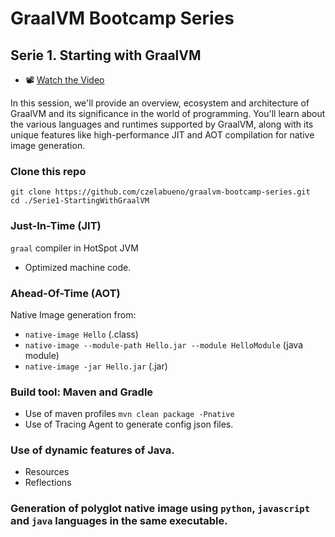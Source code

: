 # GraalVM Bootcamp Series

## Serie 1. Starting with GraalVM

- 📽️ [Watch the Video](https://www.youtube.com/live/63tdF5XBpag)

In this session, we'll provide an overview, ecosystem and architecture of GraalVM and its significance in the world of programming. You'll learn about the various languages and runtimes supported by GraalVM, along with its unique features like high-performance JIT and AOT compilation for native image generation.

### Clone this repo
```
git clone https://github.com/czelabueno/graalvm-bootcamp-series.git
cd ./Serie1-StartingWithGraalVM
```
### Just-In-Time (JIT)  
`graal` compiler in HotSpot JVM
- Optimized machine code.

### Ahead-Of-Time (AOT)
Native Image generation from:

 - `native-image Hello` (.class)
 - `native-image --module-path Hello.jar --module HelloModule` (java module)
 - `native-image -jar Hello.jar` (.jar)
### Build tool: Maven and Gradle
   - Use of maven profiles `mvn clean package -Pnative`
   - Use of Tracing Agent to generate config json files.
### Use of dynamic features of Java.
   - Resources
   - Reflections
### Generation of polyglot native image using `python`, `javascript` and `java` languages in the same executable. 

